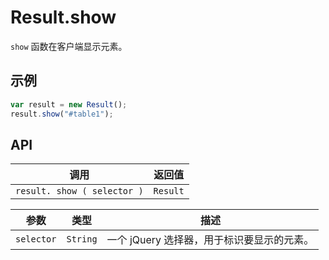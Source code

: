 # Result.show

`show` 函数在客户端显示元素。

## 示例

```javascript
var result = new Result();
result.show("#table1");
```

## API

| 调用 | 返回值 |
|---|---|
| `result. show ( selector )` | `Result` |

| 参数 | 类型 | 描述 |
|---|---|---|
| `selector` | `String` | 一个 jQuery 选择器，用于标识要显示的元素。 |